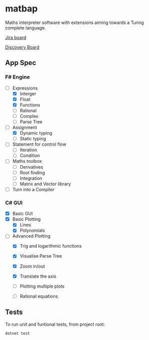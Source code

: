 # matbap

Maths interpreter software with extensions aiming towards a Turing complete language.

[Jira board](https://liamfarese.atlassian.net/jira/software/projects/AP/boards/2)


[Discovery Board](https://ueanorwich-my.sharepoint.com/:wb:/g/personal/mkq20jzu_uea_ac_uk/Efhj28AX26RPhuUebxabd_gBn3a929Ur_9FcngwqGEKR4w?e=GFHg0L)

## App Spec
### F# Engine
- [ ] Expressions
  - [x] Interger
  - [x] Float
  - [x] Functions
  - [ ] Rational
  - [ ] Complex
  - [ ] Parse Tree
- [ ] Assignment
  - [x] Dynamic typing
  - [ ] Static typing
- [ ] Statement for control flow
  - [ ] Iteration
  - [ ] Condition
- [ ] Maths toolbox
   - [ ] Derivatives
   - [ ] Root finding
   - [ ] Integration
   - [ ] Matrix and Vector library
- [ ] Turn into a Compiler

### C# GUI
- [x] Basic GUI
- [x] Basic Plotting
  - [x] Lines
  - [x] Polynomials
- [ ] Advanced Plotting
  - [x] Trig and logarithmic functions
  - [x] Visualise Parse Tree
  - [x] Zoom in/out
  - [x] Translate the axis
  - [ ] Plotting multiple plots
  - [ ] Rational equations


## Tests
To run unit and funtional tests, from project root:
```
dotnet test
```
